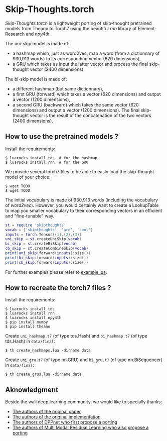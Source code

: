 # Skip-Thoughts.torch

*Skip-Thoughts.torch* is a lightweight porting of skip-thought pretrained models from Theano to Torch7 using the beautiful *rnn* library of Element-Research and *npy4th*.

The uni-skip model is made of:
- a hashmap which, just as word2vec, map a word (from a dictionnary of 930,913 words) to its corresponding vector (620 dimensions),
- a GRU which takes as input the latter vector and process the final skip-thought vector (2400 dimensions).

The bi-skip model is made of:
- a different hashmap (but same dictionnary),
- a first GRU (forward) which takes a vector (620 dimensions) and output a vector (1200 dimensions),
- a second GRU (backward) which takes the same vector (620 dimensions) and output a vector (1200 dimensions).
The final skip-thought vector is the result of the concatenation of the two vectors (2400 dimensions).

## How to use the pretrained models ?

Install the requirements:
```
$ luarocks install tds  # for the hashmap
$ luarocks install rnn  # for the GRU
```

We provide several torch7 files to be able to easly load the skip-thought model of your choice:
```
$ wget TODO
$ wget TODO
```

The initial vocabulary is made of 930,913 words (including the vocabulary of *word2vec*). However, you would certainly want to create a LookupTable to map you smaller vocabulary to their corresponding vectors in an efficient and "fine-tunable" way.

```lua
st = require 'skipthoughts'
vocab = {'skipthoughts', 'are', 'cool'}
inputs = torch.Tensor{{1},{2},{3}}
uni_skip = st.createUniSkip(vocab)
bi_skip = st.createBiSkip(vocab)
cb_skip = st.createCombineSkip(vocab)
print(uni_skip:forward(inputs):size())
print(bi_skip:forward(inputs):size())
print(cb_skip:forward(inputs):size())
```

For further examples please refer to [example.lua](https://github.com/Cadene/skip-thoughts.torch/blob/master/example.lua).

## How to recreate the torch7 files ?

Install the requirements:
```
$ luarocks install tds
$ luarocks install rnn
$ luarocks install npy4th
$ pip install numpy
$ pip install theano
```

Create `uni_hashmap.t7` (of type tds.Hash) and `bi_hashmap.t7` (of type tds.Hash) in `data/final`:
```
$ th create_hashmaps.lua -dirname data
```

Create `uni_gru.t7` (of type nn.GRU) and `bi_gru.t7` (of type nn.BiSequencer) in `data/final`:
```
$ th create_grus.lua -dirname data
```

## Aknowledgment

Beside the wall deep learning community, we would like to specially thanks:
- [The authors of the original paper](https://arxiv.org/abs/1506.06726)
- [The authors of the original implementation](https://github.com/ryankiros/skip-thoughts)
- [The authors of DPPnet who first propose a porting](https://github.com/HyeonwooNoh/DPPnet)
- [The authors of Multi Modal Residual Learning who also propose a porting](https://github.com/jnhwkim/nips-mrn-vqa)

